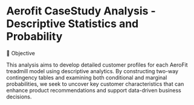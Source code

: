 # Aerofit CaseStudy Analysis - Descriptive Statistics and Probability

🎯 Objective

This analysis aims to develop detailed customer profiles for each AeroFit treadmill model using descriptive analytics. By constructing two-way contingency tables and examining both conditional and marginal probabilities, we seek to uncover key customer characteristics that can enhance product recommendations and support data-driven business decisions.
